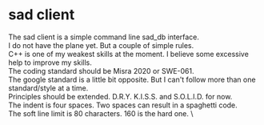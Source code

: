 # sad client
The sad client is a simple command line sad_db interface. \
I do not have the plane yet. But a couple of simple rules. \
C++ is one of my weakest skills at the moment. I believe some excessive help to improve my skills. \
The coding standard should be Misra 2020 or SWE-061. \
The google standard is a little bit opposite. But I can't follow more than one standard/style at a time. \
Principles should be extended. D.R.Y.  K.I.S.S.  and S.O.L.I.D. for now. \
The indent is four spaces. Two spaces can result in a spaghetti code. \
The soft line limit is 80 characters. 160 is the hard one. \


